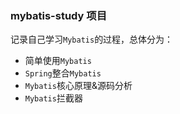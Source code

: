 ### mybatis-study 项目
记录自己学习`Mybatis`的过程，总体分为：
- 简单使用`Mybatis`
- `Spring`整合`Mybatis`
- `Mybatis`核心原理&源码分析
- `Mybatis`拦截器
